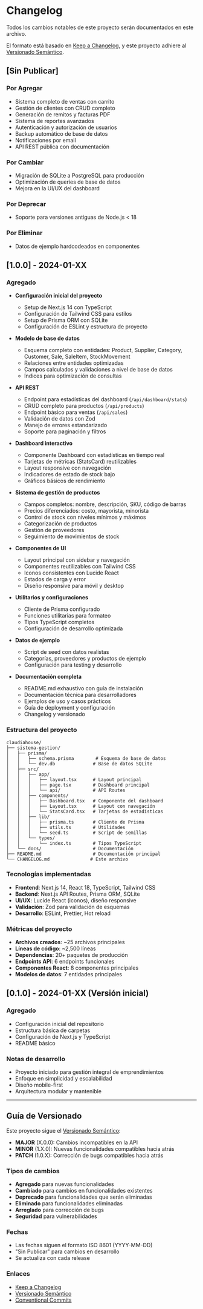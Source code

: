 # Changelog

Todos los cambios notables de este proyecto serán documentados en este archivo.

El formato está basado en [Keep a Changelog](https://keepachangelog.com/es-ES/1.0.0/),
y este proyecto adhiere al [Versionado Semántico](https://semver.org/lang/es/).

## [Sin Publicar]

### Por Agregar

- Sistema completo de ventas con carrito
- Gestión de clientes con CRUD completo
- Generación de remitos y facturas PDF
- Sistema de reportes avanzados
- Autenticación y autorización de usuarios
- Backup automático de base de datos
- Notificaciones por email
- API REST pública con documentación

### Por Cambiar

- Migración de SQLite a PostgreSQL para producción
- Optimización de queries de base de datos
- Mejora en la UI/UX del dashboard

### Por Deprecar

- Soporte para versiones antiguas de Node.js < 18

### Por Eliminar

- Datos de ejemplo hardcodeados en componentes

## [1.0.0] - 2024-01-XX

### Agregado

- **Configuración inicial del proyecto**

  - Setup de Next.js 14 con TypeScript
  - Configuración de Tailwind CSS para estilos
  - Setup de Prisma ORM con SQLite
  - Configuración de ESLint y estructura de proyecto

- **Modelo de base de datos**

  - Esquema completo con entidades: Product, Supplier, Category, Customer, Sale, SaleItem, StockMovement
  - Relaciones entre entidades optimizadas
  - Campos calculados y validaciones a nivel de base de datos
  - Índices para optimización de consultas

- **API REST**

  - Endpoint para estadísticas del dashboard (`/api/dashboard/stats`)
  - CRUD completo para productos (`/api/products`)
  - Endpoint básico para ventas (`/api/sales`)
  - Validación de datos con Zod
  - Manejo de errores estandarizado
  - Soporte para paginación y filtros

- **Dashboard interactivo**

  - Componente Dashboard con estadísticas en tiempo real
  - Tarjetas de métricas (StatsCard) reutilizables
  - Layout responsive con navegación
  - Indicadores de estado de stock bajo
  - Gráficos básicos de rendimiento

- **Sistema de gestión de productos**

  - Campos completos: nombre, descripción, SKU, código de barras
  - Precios diferenciados: costo, mayorista, minorista
  - Control de stock con niveles mínimos y máximos
  - Categorización de productos
  - Gestión de proveedores
  - Seguimiento de movimientos de stock

- **Componentes de UI**

  - Layout principal con sidebar y navegación
  - Componentes reutilizables con Tailwind CSS
  - Iconos consistentes con Lucide React
  - Estados de carga y error
  - Diseño responsive para móvil y desktop

- **Utilitarios y configuraciones**

  - Cliente de Prisma configurado
  - Funciones utilitarias para formateo
  - Tipos TypeScript completos
  - Configuración de desarrollo optimizada

- **Datos de ejemplo**

  - Script de seed con datos realistas
  - Categorías, proveedores y productos de ejemplo
  - Configuración para testing y desarrollo

- **Documentación completa**
  - README.md exhaustivo con guía de instalación
  - Documentación técnica para desarrolladores
  - Ejemplos de uso y casos prácticos
  - Guía de deployment y configuración
  - Changelog y versionado

### Estructura del proyecto

```
claudiahouse/
├── sistema-gestion/
│   ├── prisma/
│   │   ├── schema.prisma        # Esquema de base de datos
│   │   └── dev.db              # Base de datos SQLite
│   ├── src/
│   │   ├── app/
│   │   │   ├── layout.tsx      # Layout principal
│   │   │   ├── page.tsx        # Dashboard principal
│   │   │   └── api/            # API Routes
│   │   ├── components/
│   │   │   ├── Dashboard.tsx   # Componente del dashboard
│   │   │   ├── Layout.tsx      # Layout con navegación
│   │   │   └── StatsCard.tsx   # Tarjetas de estadísticas
│   │   ├── lib/
│   │   │   ├── prisma.ts       # Cliente de Prisma
│   │   │   ├── utils.ts        # Utilidades
│   │   │   └── seed.ts         # Script de semillas
│   │   └── types/
│   │       └── index.ts        # Tipos TypeScript
│   └── docs/                   # Documentación
├── README.md                   # Documentación principal
└── CHANGELOG.md               # Este archivo
```

### Tecnologías implementadas

- **Frontend**: Next.js 14, React 18, TypeScript, Tailwind CSS
- **Backend**: Next.js API Routes, Prisma ORM, SQLite
- **UI/UX**: Lucide React (iconos), diseño responsive
- **Validación**: Zod para validación de esquemas
- **Desarrollo**: ESLint, Prettier, Hot reload

### Métricas del proyecto

- **Archivos creados**: ~25 archivos principales
- **Líneas de código**: ~2,500 líneas
- **Dependencias**: 20+ paquetes de producción
- **Endpoints API**: 6 endpoints funcionales
- **Componentes React**: 8 componentes principales
- **Modelos de datos**: 7 entidades principales

## [0.1.0] - 2024-01-XX (Versión inicial)

### Agregado

- Configuración inicial del repositorio
- Estructura básica de carpetas
- Configuración de Next.js y TypeScript
- README básico

### Notas de desarrollo

- Proyecto iniciado para gestión integral de emprendimientos
- Enfoque en simplicidad y escalabilidad
- Diseño mobile-first
- Arquitectura modular y mantenible

---

## Guía de Versionado

Este proyecto sigue el [Versionado Semántico](https://semver.org/lang/es/):

- **MAJOR** (X.0.0): Cambios incompatibles en la API
- **MINOR** (1.X.0): Nuevas funcionalidades compatibles hacia atrás
- **PATCH** (1.0.X): Corrección de bugs compatibles hacia atrás

### Tipos de cambios

- **Agregado** para nuevas funcionalidades
- **Cambiado** para cambios en funcionalidades existentes
- **Deprecado** para funcionalidades que serán eliminadas
- **Eliminado** para funcionalidades eliminadas
- **Arreglado** para corrección de bugs
- **Seguridad** para vulnerabilidades

### Fechas

- Las fechas siguen el formato ISO 8601 (YYYY-MM-DD)
- "Sin Publicar" para cambios en desarrollo
- Se actualiza con cada release

### Enlaces

- [Keep a Changelog](https://keepachangelog.com/es-ES/1.0.0/)
- [Versionado Semántico](https://semver.org/lang/es/)
- [Conventional Commits](https://www.conventionalcommits.org/es/)
